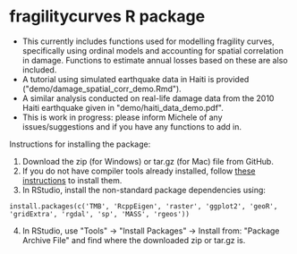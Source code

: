 # fragilitycurves R package
- This currently includes functions used for modelling fragility curves, specifically using ordinal models and accounting for spatial correlation in damage. Functions to estimate annual losses based on these are also included.
- A tutorial using simulated earthquake data in Haiti is provided ("demo/damage_spatial_corr_demo.Rmd").
- A similar analysis conducted on real-life damage data from the 2010 Haiti earthquake given in "demo/haiti_data_demo.pdf".
- This is work in progress: please inform Michele of any issues/suggestions and if you have any functions to add in.

Instructions for installing the package:
1. Download the zip (for Windows) or tar.gz (for Mac) file from GitHub.
2. If you do not have compiler tools already installed, follow [these instructions](https://github.com/kaskr/adcomp/wiki/Download) to install them. 
3. In RStudio, install the non-standard package dependencies using:

```
install.packages(c('TMB', 'RcppEigen', 'raster', 'ggplot2', 'geoR', 'gridExtra', 'rgdal', 'sp', 'MASS', 'rgeos'))
```

4. In RStudio, use "Tools" -> "Install Packages" ->  Install from: "Package Archive File" and find where the downloaded zip or tar.gz is.
